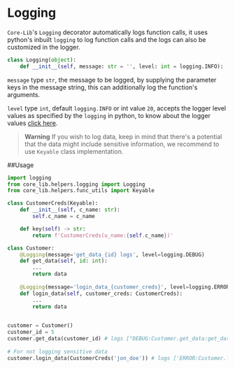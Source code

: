 # Logging
`Core-Lib`'s `Logging` decorator automatically logs function calls, it uses python's inbuilt `logging` to log function calls and the logs can also be customized in the logger.

```python
class Logging(object):
    def __init__(self, message: str = '', level: int = logging.INFO):
```
`message` type `str`, the message to be logged, by supplying the parameter keys in the message string, this can additionally log the function's arguments.

`level` type `int`, default `logging.INFO` or int value `20`, accepts the logger level values as specified by the `logging` in python,
to know about the logger values [click here](https://docs.python.org/3/library/logging.html#logging-levels).

>**Warning** If you wish to log data, keep in mind that there's a potential that the data might include sensitive information, we recommend to use `Keyable` class implementation.


##Usage

```python
import logging
from core_lib.helpers.logging import Logging
from core_lib.helpers.func_utils import Keyable

class CustomerCreds(Keyable):
    def __init__(self, c_name: str):
        self.c_name = c_name

    def key(self) -> str:
        return f'CustomerCreds(u_name:{self.c_name})'

class Customer:
    @Logging(message='get_data_{id} logs', level=logging.DEBUG)
    def get_data(self, id: int):
        ...
        return data
    
    @Logging(message='login_data_{customer_creds}', level=logging.ERROR)
    def login_data(self, customer_creds: CustomerCreds):
        ...
        return data
    

customer = Customer()
customer_id = 5
customer.get_data(customer_id) # logs ["DEBUG:Customer.get_data:get_data_5 logs"]
    
# For not logging sensitive data
customer.login_data(CustomerCreds('jon_doe')) # logs ['ERROR:Customer.login_data:login_data_CustomerCreds(u_name:jon_doe)']
```